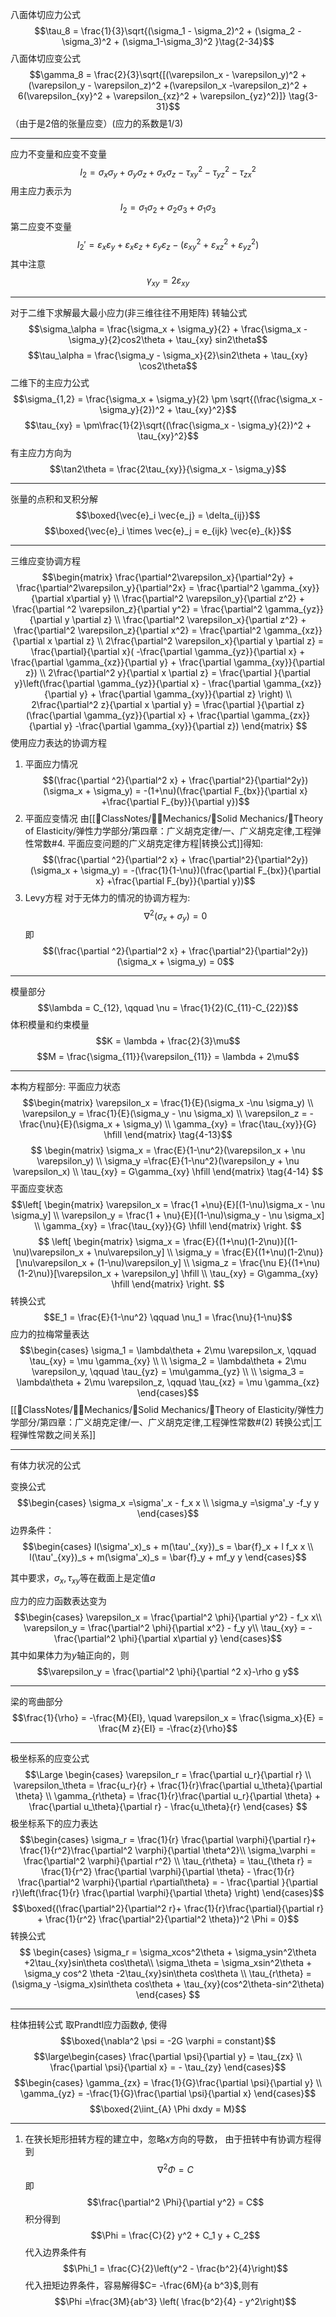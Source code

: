 八面体切应力公式
$$\tau_8 = \frac{1}{3}\sqrt{(\sigma_1 - \sigma_2)^2 + (\sigma_2 -\sigma_3)^2 + (\sigma_1-\sigma_3)^2 }\tag{2-34}$$
八面体切应变公式
$$\gamma_8 = \frac{2}{3}\sqrt{[(\varepsilon_x - \varepsilon_y)^2 + (\varepsilon_y - \varepsilon_z)^2 +(\varepsilon_x -\varepsilon_z)^2 + 6(\varepsilon_{xy}^2 + \varepsilon_{xz}^2 + \varepsilon_{yz}^2)]} \tag{3-31}$$
（由于是2倍的张量应变）(应力的系数是1/3)

---

应力不变量和应变不变量
$$I_2 = \sigma_x \sigma_y + \sigma_y \sigma_z  + \sigma_x \sigma_z - \tau_{xy}^2 - \tau_{yz}^2 - \tau_{zx}^2$$
用主应力表示为
$$I_2 = \sigma_1\sigma_2 + \sigma_2\sigma_3+\sigma_1\sigma_3$$
第二应变不变量
$$I_2' = \varepsilon_x \varepsilon_y + \varepsilon_x\varepsilon_z + \varepsilon_y \varepsilon_z -(\varepsilon_{xy}^2+ \varepsilon_{xz}^2 + \varepsilon_{yz}^2)$$
其中注意
$$\gamma_{xy} =2\varepsilon_{xy}$$

---
对于二维下求解最大最小应力(非三维往往不用矩阵)
转轴公式
$$\sigma_\alpha = \frac{\sigma_x + \sigma_y}{2} + \frac{\sigma_x -\sigma_y}{2}cos2\theta + \tau_{xy} sin2\theta$$
$$\tau_\alpha = \frac{\sigma_y - \sigma_x}{2}\sin2\theta + \tau_{xy} \cos2\theta$$
二维下的主应力公式
$$\sigma_{1,2} = \frac{\sigma_x + \sigma_y}{2} \pm \sqrt{(\frac{\sigma_x - \sigma_y}{2})^2 + \tau_{xy}^2}$$
$$\tau_{xy} = \pm\frac{1}{2}\sqrt{(\frac{\sigma_x - \sigma_y}{2})^2 + \tau_{xy}^2}$$
有主应力方向为
$$\tan2\theta = \frac{2\tau_{xy}}{\sigma_x - \sigma_y}$$

---

张量的点积和叉积分解
$$\boxed{\vec{e}_i \vec{e_j} = \delta_{ij}}$$
$$\boxed{\vec{e}_i \times \vec{e}_j = e_{ijk} \vec{e}_{k}}$$

---
三维应变协调方程
$$\begin{matrix}
\frac{\partial^2\varepsilon_x}{\partial^2y} + \frac{\partial^2\varepsilon_y}{\partial^2x} = \frac{\partial^2 \gamma_{xy}}{\partial x\partial y} 
\\
\frac{\partial^2 \varepsilon_y}{\partial z^2} + \frac{\partial ^2 \varepsilon_z}{\partial y^2} = \frac{\partial^2 \gamma_{yz}}{\partial y \partial z} 
\\
\frac{\partial^2 \varepsilon_x}{\partial z^2} + \frac{\partial^2 \varepsilon_z}{\partial x^2} = \frac{\partial^2 \gamma_{xz}}{\partial x \partial z} 
\\
2\frac{\partial^2 \varepsilon_x}{\partial y \partial z} = \frac{\partial}{\partial x}( -\frac{\partial \gamma_{yz}}{\partial x} + \frac{\partial \gamma_{xz}}{\partial y} + \frac{\partial \gamma_{xy}}{\partial z}) 
\\
2\frac{\partial^2 y}{\partial x \partial z} = \frac{\partial }{\partial y}\left(\frac{\partial \gamma_{yz}}{\partial x} - \frac{\partial \gamma_{xz}}{\partial y} + \frac{\partial \gamma_{xy}}{\partial z} \right)
\\
2\frac{\partial^2  z}{\partial x \partial y} = \frac{\partial }{\partial z}(\frac{\partial \gamma_{yz}}{\partial x} + \frac{\partial \gamma_{zx}}{\partial y} -\frac{\partial \gamma_{xy}}{\partial z})
\end{matrix} 
$$
使用应力表达的协调方程
1. 平面应力情况
$$(\frac{\partial ^2}{\partial^2 x} + \frac{\partial^2}{\partial^2y})(\sigma_x + \sigma_y) = -(1+\nu)(\frac{\partial F_{bx}}{\partial x} +\frac{\partial F_{by}}{\partial y})$$
2. 平面应变情况
由[[📘ClassNotes/👨‍🔧Mechanics/🕋Solid Mechanics/🔨Theory of Elasticity/弹性力学部分/第四章：广义胡克定律/一、广义胡克定律,工程弹性常数#4. 平面应变问题的广义胡克定律方程|转换公式]]得知:
$$(\frac{\partial ^2}{\partial^2 x} + \frac{\partial^2}{\partial^2y})(\sigma_x + \sigma_y) = -(\frac{1}{1-\nu})(\frac{\partial F_{bx}}{\partial x} +\frac{\partial F_{by}}{\partial y})$$
3. Levy方程
对于无体力的情况的协调方程为: 
$$\nabla^2 (\sigma_x + \sigma_y) = 0$$
即
$$(\frac{\partial ^2}{\partial^2 x} + \frac{\partial^2}{\partial^2y})(\sigma_x + \sigma_y) = 0$$

---
模量部分
$$\lambda = C_{12}, \qquad \nu = \frac{1}{2}(C_{11}-C_{22})$$
体积模量和约束模量
$$K = \lambda + \frac{2}{3}\mu$$
$$M = \frac{\sigma_{11}}{\varepsilon_{11}} = \lambda + 2\mu$$

---
本构方程部分: 平面应力状态
$$\begin{matrix}
\varepsilon_x = \frac{1}{E}(\sigma_x -\nu \sigma_y) \\
\varepsilon_y = \frac{1}{E}(\sigma_y - \nu \sigma_x) \\
\varepsilon_z = -\frac{\nu}{E}(\sigma_x + \sigma_y) \\
\gamma_{xy} = \frac{\tau_{xy}}{G} \hfill
\end{matrix} \tag{4-13}$$
$$
\begin{matrix}
\sigma_x = \frac{E}{1-\nu^2}(\varepsilon_x + \nu \varepsilon_y) \\
\sigma_y =\frac{E}{1-\nu^2}(\varepsilon_y + \nu \varepsilon_x) \\
\tau_{xy} = G\gamma_{xy} \hfill
\end{matrix} \tag{4-14}
$$
平面应变状态
$$\left[
\begin{matrix}
\varepsilon_x = \frac{1 +\nu}{E}[(1-\nu)\sigma_x - \nu \sigma_y] \\
\varepsilon_y = \frac{1 + \nu}{E}[(1-\nu)\sigma_y - \nu \sigma_x] \\
\gamma_{xy} = \frac{\tau_{xy}}{G} \hfill
\end{matrix}
\right.
$$
$$
\left[
\begin{matrix}
\sigma_x = \frac{E}{(1+\nu)(1-2\nu)}[(1-\nu)\varepsilon_x + \nu\varepsilon_y] \\
\sigma_y = \frac{E}{(1+\nu)(1-2\nu)}[\nu\varepsilon_x + (1-\nu)\varepsilon_y] \\
\sigma_z = \frac{\nu E}{(1+\nu)(1-2\nu)}[\varepsilon_x + \varepsilon_y] \hfill \\
\tau_{xy} = G\gamma_{xy} \hfill
\end{matrix}
\right.
$$
转换公式
$$E_1 = \frac{E}{1-\nu^2} \qquad \nu_1 = \frac{\nu}{1-\nu}$$
应力的拉梅常量表达
$$\begin{cases}
\sigma_1 = \lambda\theta + 2\mu \varepsilon_x, \qquad \tau_{xy} = \mu \gamma_{xy} \\ \\
\sigma_2 = \lambda\theta + 2\mu \varepsilon_y, \qquad \tau_{yz} = \mu\gamma_{yz} \\ \\
\sigma_3 = \lambda\theta + 2\mu \varepsilon_z, \qquad \tau_{xz} = \mu \gamma_{xz}
\end{cases}$$
[[📘ClassNotes/👨‍🔧Mechanics/🕋Solid Mechanics/🔨Theory of Elasticity/弹性力学部分/第四章：广义胡克定律/一、广义胡克定律,工程弹性常数#(2) 转换公式|工程弹性常数之间关系]]

---
有体力状况的公式

变换公式
$$\begin{cases}
\sigma_x =\sigma'_x - f_x x \\
\sigma_y =\sigma'_y -f_y y
\end{cases}$$
边界条件：
$$\begin{cases}
l(\sigma'_x)_s + m(\tau'_{xy})_s = \bar{f}_x + l f_x x \\
l(\tau'_{xy})_s + m(\sigma'_x)_s = \bar{f}_y + mf_y y
\end{cases}$$

其中要求，$\sigma_x,\tau_{xy}$等在截面上是定值$a$

应力的应力函数表达变为
$$\begin{cases}
\varepsilon_x = \frac{\partial^2 \phi}{\partial y^2} - f_x x\\
\varepsilon_y = \frac{\partial^2 \phi}{\partial x^2} - f_y y\\
\tau_{xy} = -\frac{\partial^2 \phi}{\partial x\partial y}
\end{cases}$$
其中如果体力为$y$轴正向的，则
$$\varepsilon_y = \frac{\partial^2 \phi}{\partial ^2 x}-\rho g y$$

---
梁的弯曲部分
$$\frac{1}{\rho} = -\frac{M}{EI}, \quad \varepsilon_x = \frac{\sigma_x}{E} = \frac{M z}{EI} = -\frac{z}{\rho}$$


---

极坐标系的应变公式
$$\Large
\begin{cases}
\varepsilon_r = \frac{\partial u_r}{\partial r} \\
\varepsilon_\theta = \frac{u_r}{r}  + \frac{1}{r}\frac{\partial u_\theta}{\partial \theta} \\
\gamma_{r\theta} = \frac{1}{r}\frac{\partial u_r}{\partial \theta} + \frac{\partial u_\theta}{\partial r} - \frac{u_\theta}{r}
\end{cases}
$$
极坐标系下的应力表达
$$\begin{cases}
\sigma_r = \frac{1}{r} \frac{\partial \varphi}{\partial r}+ \frac{1}{r^2}\frac{\partial^2 \varphi}{\partial \theta^2}\\
\sigma_\varphi = \frac{\partial^2 \varphi}{\partial r^2} \\
\tau_{r\theta} = \tau_{\theta r} = \frac{1}{r^2} \frac{\partial \varphi}{\partial \theta} - \frac{1}{r} \frac{\partial^2 \varphi}{\partial r\partial\theta} = - \frac{\partial }{\partial r}\left(\frac{1}{r} \frac{\partial \varphi}{\partial \theta} \right)
\end{cases}$$
$$\boxed{(\frac{\partial^2}{\partial^2 r}+ \frac{1}{r}\frac{\partial}{\partial r} + \frac{1}{r^2} \frac{\partial^2}{\partial^2 \theta})^2 \Phi = 0}$$
转换公式
$$
\begin{cases}
\sigma_r = \sigma_xcos^2\theta + \sigma_ysin^2\theta +2\tau_{xy}sin\theta cos\theta\\
\sigma_\theta = \sigma_xsin^2\theta + \sigma_y cos^2 \theta -2\tau_{xy}sin\theta cos\theta \\
\tau_{r\theta} = (\sigma_y -\sigma_x)sin\theta cos\theta + \tau_{xy}(cos^2\theta-sin^2\theta)
\end{cases}
$$

---
柱体扭转公式
取Prandtl应力函数$\phi$, 使得
$$\boxed{\nabla^2 \psi = -2G \varphi = constant}$$
$$\large\begin{cases}
\frac{\partial \psi}{\partial y} =  \tau_{zx} \\
\frac{\partial \psi}{\partial x} =  - \tau_{zy}
\end{cases}$$
$$\begin{cases}
\gamma_{zx} = \frac{1}{G}\frac{\partial \psi}{\partial y} \\
\gamma_{yz} = -\frac{1}{G}\frac{\partial \psi}{\partial x}
\end{cases}$$
$$\boxed{2\iint_{A} \Phi  dxdy = M}$$

---
1. 在狭长矩形扭转方程的建立中，忽略$x$方向的导数， 由于扭转中有协调方程得到 
$$\nabla^2 \Phi = C$$
即
$$\frac{\partial^2 \Phi}{\partial y^2} = C$$
积分得到
$$\Phi = \frac{C}{2} y^2 + C_1 y + C_2$$
代入边界条件有
$$\Phi_1 = \frac{C}{2}\left(y^2 - \frac{b^2}{4}\right)$$
代入扭矩边界条件，容易解得$C= -\frac{6M}{a b^3}$,则有
$$\Phi =\frac{3M}{ab^3} \left( \frac{b^2}{4} - y^2\right)$$
